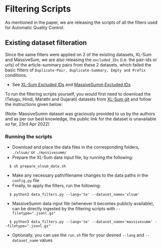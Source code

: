 # Filtering Scripts

  As mentioned in the paper, we are releasing the scripts of all the filters used for Automatic Quality Control.
    
## Existing dataset filteration

  Since the same filters were applied on 2 of the existing datasets, XL-Sum and MassiveSum, we are also releasing the `excluded_IDs` (i.e. the pair-ids or urls) of the article-summary pairs from these 2 datasets, which failed the basic filters of `Duplicate-Pair, Duplicate-Summary, Empty and Prefix` conditions.
  
  * See [XL-Sum Excluded IDs](excluded_IDs/xlsum/) and [MassiveSumm Excluded IDs](excluded_IDs/massivesumm)

  To run the filtering scripts yourself, you would first need to download the (Telugu, Hindi, Marathi and Gujarati) datasets from [XL-Sum git](https://github.com/csebuetnlp/xl-sum) and follow the instructions given below:
	
(Note: MassiveSumm dataset was graciously provided to us by the authors and as per our best knowledge, the public link for the dataset is unavailable so far, 23rd Apr 2022)

### Running the scripts
  
  * Download and place the data files in the corresponding folders, `./xlsum/` or `./massivesumm/`
  * Prepare the XL-Sum data input file, by running the following:
  ```
  	$ sh prepare_xlsum_data.sh
  ```
  * Make any necessary path/filename changes to the data paths in the `config.py` file
  * Finally, to apply the filters, run the following:
  ```
  	$ python3 data_filters.py --lang='te' --dataset_name='xlsum'
  ```
  * MassiveSumm data input file (whenever it becomes publicly available), can be directly ingested by the filtering scripts with `--filetype=".jsonl.gz"`
  ```
  	$ python3 data_filters.py --lang='te' --dataset_name='massivesumm' --filetype=".jsonl.gz"
  ```

  * Optionally, you can use the `run.sh` file for your desired `--lang` and `--dataset_name` values
  
